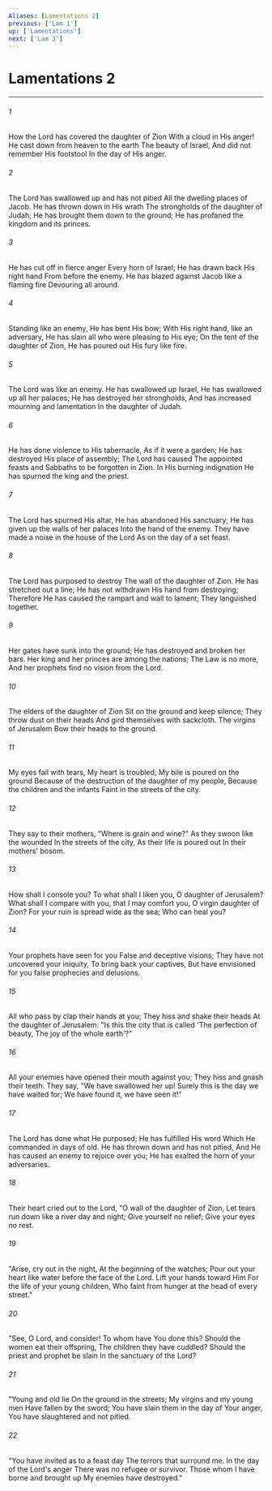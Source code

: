 ```yaml
---
Aliases: [Lamentations 2]
previous: ['Lam 1']
up: ['Lamentations']
next: ['Lam 3']
---
```

# Lamentations 2

***


###### 1 
How the Lord has covered the daughter of Zion With a cloud in His anger! He cast down from heaven to the earth The beauty of Israel, And did not remember His footstool In the day of His anger. 

###### 2 
The Lord has swallowed up and has not pitied All the dwelling places of Jacob. He has thrown down in His wrath The strongholds of the daughter of Judah; He has brought them down to the ground; He has profaned the kingdom and its princes. 

###### 3 
He has cut off in fierce anger Every horn of Israel; He has drawn back His right hand From before the enemy. He has blazed against Jacob like a flaming fire Devouring all around. 

###### 4 
Standing like an enemy, He has bent His bow; With His right hand, like an adversary, He has slain all who were pleasing to His eye; On the tent of the daughter of Zion, He has poured out His fury like fire. 

###### 5 
The Lord was like an enemy. He has swallowed up Israel, He has swallowed up all her palaces; He has destroyed her strongholds, And has increased mourning and lamentation In the daughter of Judah. 

###### 6 
He has done violence to His tabernacle, As if it were a garden; He has destroyed His place of assembly; The Lord has caused The appointed feasts and Sabbaths to be forgotten in Zion. In His burning indignation He has spurned the king and the priest. 

###### 7 
The Lord has spurned His altar, He has abandoned His sanctuary; He has given up the walls of her palaces Into the hand of the enemy. They have made a noise in the house of the Lord As on the day of a set feast. 

###### 8 
The Lord has purposed to destroy The wall of the daughter of Zion. He has stretched out a line; He has not withdrawn His hand from destroying; Therefore He has caused the rampart and wall to lament; They languished together. 

###### 9 
Her gates have sunk into the ground; He has destroyed and broken her bars. Her king and her princes are among the nations; The Law is no more, And her prophets find no vision from the Lord. 

###### 10 
The elders of the daughter of Zion Sit on the ground and keep silence; They throw dust on their heads And gird themselves with sackcloth. The virgins of Jerusalem Bow their heads to the ground. 

###### 11 
My eyes fail with tears, My heart is troubled; My bile is poured on the ground Because of the destruction of the daughter of my people, Because the children and the infants Faint in the streets of the city. 

###### 12 
They say to their mothers, "Where is grain and wine?" As they swoon like the wounded In the streets of the city, As their life is poured out In their mothers' bosom. 

###### 13 
How shall I console you? To what shall I liken you, O daughter of Jerusalem? What shall I compare with you, that I may comfort you, O virgin daughter of Zion? For your ruin is spread wide as the sea; Who can heal you? 

###### 14 
Your prophets have seen for you False and deceptive visions; They have not uncovered your iniquity, To bring back your captives, But have envisioned for you false prophecies and delusions. 

###### 15 
All who pass by clap their hands at you; They hiss and shake their heads At the daughter of Jerusalem: "Is this the city that is called 'The perfection of beauty, The joy of the whole earth'?" 

###### 16 
All your enemies have opened their mouth against you; They hiss and gnash their teeth. They say, "We have swallowed her up! Surely this is the day we have waited for; We have found it, we have seen it!" 

###### 17 
The Lord has done what He purposed; He has fulfilled His word Which He commanded in days of old. He has thrown down and has not pitied, And He has caused an enemy to rejoice over you; He has exalted the horn of your adversaries. 

###### 18 
Their heart cried out to the Lord, "O wall of the daughter of Zion, Let tears run down like a river day and night; Give yourself no relief; Give your eyes no rest. 

###### 19 
"Arise, cry out in the night, At the beginning of the watches; Pour out your heart like water before the face of the Lord. Lift your hands toward Him For the life of your young children, Who faint from hunger at the head of every street." 

###### 20 
"See, O Lord, and consider! To whom have You done this? Should the women eat their offspring, The children they have cuddled? Should the priest and prophet be slain In the sanctuary of the Lord? 

###### 21 
"Young and old lie On the ground in the streets; My virgins and my young men Have fallen by the sword; You have slain them in the day of Your anger, You have slaughtered and not pitied. 

###### 22 
"You have invited as to a feast day The terrors that surround me. In the day of the Lord's anger There was no refugee or survivor. Those whom I have borne and brought up My enemies have destroyed."
